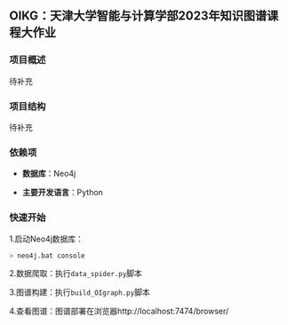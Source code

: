 ## OIKG：天津大学智能与计算学部2023年知识图谱课程大作业

### 项目概述

待补充

### 项目结构

待补充

### 依赖项

- **数据库**：Neo4j

- **主要开发语言**：Python

### 快速开始

1.启动Neo4j数据库：

```bash
> neo4j.bat console
```

2.数据爬取：执行`data_spider.py`脚本

3.图谱构建：执行`build_OIgraph.py`脚本

4.查看图谱：图谱部署在浏览器http://localhost:7474/browser/